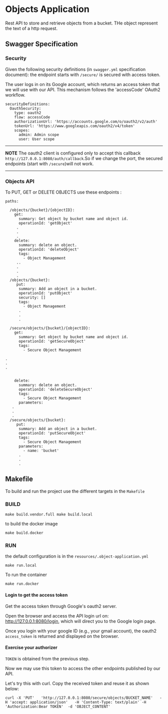 # Objects Application
Rest API to store and retrieve objects from a bucket. THe object represent the text of a http request.

## Swagger Specification
### Security
Given the following security definitions (in `swagger.yml` specification document):
the endpoint starts with `/secure/` is secured with access token.

The user logs in on its Google account, which returns an access token that we will use with our API. This mechanism follows the 'accessCode' OAuth2 workflow.

```
securityDefinitions:
  OauthSecurity:
    type: oauth2
    flow: accessCode
    authorizationUrl: 'https://accounts.google.com/o/oauth2/v2/auth'
    tokenUrl: 'https://www.googleapis.com/oauth2/v4/token'
    scopes:
      admin: Admin scope
      user: User scope
```

---
**NOTE**
The oauth2 client is configured only to accept this callback `http://127.0.0.1:8080/auth/callback`.So if we change the port, the secured endpoints (start with `/secure`)will not work. 

---

### Objects API
To PUT, GET or DELETE OBJECTS use these endpoints :
```
paths:

  /objects/{bucket}/{objectID}:
    get:
      summary: Get object by bucket name and object id.
      operationId: 'getObject'
     .
     .
     .
    delete:
      summary: delete an object.
      operationId: 'deleteObject'
      tags:
        - Object Management
     ..
     .
     .
     .  
  /objects/{bucket}:
     put:
      summary: Add an object in a bucket.
      operationId: 'putObject'
      security: []
      tags:
        - Object Management
      .
      .
      .

  /secure/objects/{bucket}/{objectID}:
    get:
      summary: Get object by bucket name and object id.
      operationId: 'getSecureObject'
      tags:
        - Secure Object Management

.
.
.
          

    delete:
      summary: delete an object.
      operationId: 'deleteSecureObject'
      tags:
        - Secure Object Management
      parameters:
   .
   .
   .    
  /secure/objects/{bucket}:
     put:
      summary: Add an object in a bucket.
      operationId: 'putSecureObject'
      tags:
        - Secure Object Management
      parameters:
        - name: 'bucket'
      .
      .
      .
```
## Makefile

To build and run the project use the different targets in the `Makefile`

### BUILD
```
make build.vendor.full make build.local
```
to build the docker image

```
make build.docker
```
### RUN
the default configuration is in the `resources/.object-application.yml`
```
make run.local
```
To run the container
```
make run.docker
```

#### Login to get the access token

Get the access token through Google's oauth2 server.

Open the browser and access the API login url on: http://127.0.0.1:8080/login, which will direct you to the Google login page.

Once you login with your google ID (e.g., your gmail account), the oauth2
`access_token` is returned and displayed on the browser.

#### Exercise your authorizer

`TOKEN` is obtained from the previous step.

Now we may use this token to access the other endpoints published by our API.

Let's try this with curl. Copy the received token and reuse it as shown below:

```
curl -X 'PUT'   'http://127.0.0.1:8080/secure/objects/BUCKET_NAME'   -H 'accept: application/json'   -H 'Content-Type: text/plain' -H 'Authorization:Bear TOKEN'  -d 'OBJECT_CONTENT'

```
